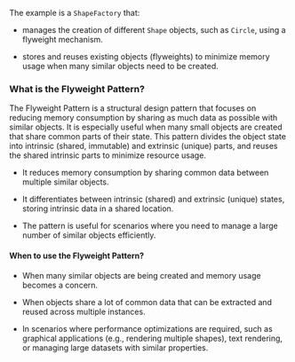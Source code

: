 The example is a `ShapeFactory` that:

* manages the creation of different `Shape` objects, such as `Circle`, using a flyweight mechanism.

* stores and reuses existing objects (flyweights) to minimize memory usage when many similar objects need to be created.

### What is the Flyweight Pattern?

The Flyweight Pattern is a structural design pattern that focuses on reducing memory consumption by sharing as much data as possible with similar objects. It is especially useful when many small objects are created that share common parts of their state. This pattern divides the object state into intrinsic (shared, immutable) and extrinsic (unique) parts, and reuses the shared intrinsic parts to minimize resource usage.


* It reduces memory consumption by sharing common data between multiple similar objects.

* It differentiates between intrinsic (shared) and extrinsic (unique) states, storing intrinsic data in a shared location.

* The pattern is useful for scenarios where you need to manage a large number of similar objects efficiently.

#### When to use the Flyweight Pattern?

* When many similar objects are being created and memory usage becomes a concern.

* When objects share a lot of common data that can be extracted and reused across multiple instances.

* In scenarios where performance optimizations are required, such as graphical applications (e.g., rendering multiple shapes), text rendering, or managing large datasets with similar properties.